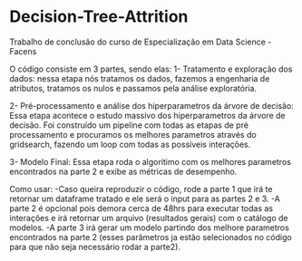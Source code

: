 # Decision-Tree-Attrition
Trabalho de conclusão do curso de Especialização em Data Science - Facens

O código consiste em 3 partes, sendo elas:
  1- Tratamento e exploração dos dados: nessa etapa nós tratamos os dados, fazemos a engenharia de atributos, tratamos os nulos e passamos pela análise exploratória.
  
  2- Pré-processamento e análise dos hiperparametros da árvore de decisão: Essa etapa acontece o estudo massivo dos hiperparametros da árvore de decisão. Foi construído um pipeline
  com todas as etapas de pré processamento e procuramos os melhores parametros através do gridsearch, fazendo um loop com todas as possíveis interações.
  
  3- Modelo Final: Essa etapa roda o algorítimo com os melhores parametros encontrados na parte 2 e exibe as métricas de desempenho.
  
  Como usar:
  -Caso queira reproduzir o código, rode a parte 1 que irá te retornar um dataframe tratado e ele será o input para as partes 2 e 3. 
  -A parte 2 é opcional pois demora cerca de 48hrs para executar todas as interações e irá retornar um arquivo (resultados gerais) com o catálogo de modelos.
  -A parte 3 irá gerar um modelo partindo dos melhore parametros encontrados na parte 2 (esses parâmetros ja estão selecionados no código para que não seja necessário rodar a parte2).
  
